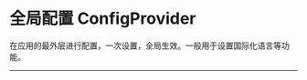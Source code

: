# 全局配置 ConfigProvider

在应用的最外层进行配置，一次设置，全局生效。一般用于设置国际化语言等功能。

---

<script setup>
import ProviderBasicUse from "./component/provider-basic-use.md"
import ProviderEmpty from "./component/provider-empty.md"
import ProviderApi from "./component/provider-api.md"
</script>

<provider-basic-use />
<provider-empty />
<provider-api />
